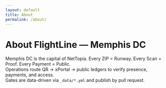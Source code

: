 ```yaml
---
layout: default
title: About
permalink: /about/
---
```


# About FlightLine — Memphis DC

Memphis DC is the capital of NetTopia. Every ZIP = Runway. Every Scan = Proof. Every Payment = Public.  
Operations route QR → xPortal → public ledgers to verify presence, payments, and access.  
Gates are data-driven via `_data/*.yml` and publish by pull request.
